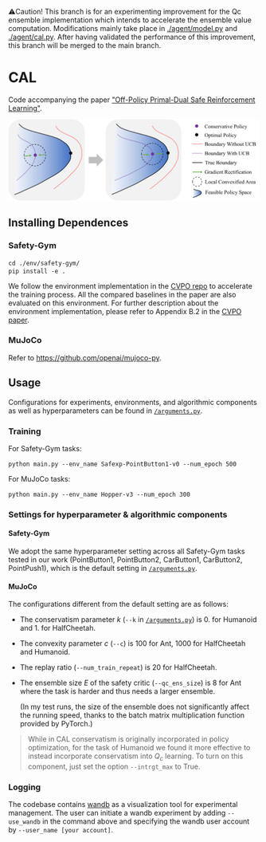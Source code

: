 ⚠️Caution! This branch is for an experimenting improvement for the Qc ensemble implementation which intends to accelerate the ensemble value computation. Modifications mainly take place in [./agent/model.py](./agent/model.py) and [./agent/cal.py](./agent/cal.py). After having validated the performance of this improvement, this branch will be merged to the main branch.

# CAL
Code accompanying the paper ["Off-Policy Primal-Dual Safe Reinforcement Learning"](https://openreview.net/forum?id=vy42bYs1Wo).

<div align="center"><img src="/img/cal_fig1.png" alt="CAL" width="600" /></div>

## Installing Dependences
### Safety-Gym

```shell
cd ./env/safety-gym/
pip install -e .
```

We follow the environment implementation in the [CVPO repo](https://github.com/liuzuxin/cvpo-safe-rl/tree/main/envs/safety-gym) to accelerate the training process. All the compared baselines in the paper are also evaluated on this environment. For further description about the environment implementation, please refer to Appendix B.2 in the [CVPO paper](https://arxiv.org/abs/2201.11927).

### MuJoCo

Refer to https://github.com/openai/mujoco-py.



## Usage
Configurations for experiments, environments, and algorithmic components as well as hyperparameters can be found in [`/arguments.py`](/arguments.py).

### Training

For Safety-Gym tasks:

```shell
python main.py --env_name Safexp-PointButton1-v0 --num_epoch 500
```

For MuJoCo tasks:
```shell
python main.py --env_name Hopper-v3 --num_epoch 300
```



### Settings for hyperparameter & algorithmic components

####  Safety-Gym

We adopt the same hyperparameter setting across all Safety-Gym tasks tested in our work (PointButton1, PointButton2, CarButton1, CarButton2, PointPush1), which is the default setting in [`/arguments.py`](/arguments.py). 

####  MuJoCo

The configurations different from the default setting are as follows:

- The conservatism parameter $k$ (`--k` in [`/arguments.py`](/arguments.py)) is 0. for Humanoid and 1. for HalfCheetah.

- The convexity parameter $c$ (`--c`) is 100 for Ant, 1000 for HalfCheetah and Humanoid.

- The replay ratio (`--num_train_repeat`) is 20 for HalfCheetah.

- The ensemble size $E$ of the safety critic (`--qc_ens_size`) is 8 for Ant where the task is harder and thus needs a larger ensemble.

  (In my test runs, the size of the ensemble does not significantly affect the running speed, thanks to the batch matrix multiplication function provided by PyTorch.)

> While in CAL conservatism is originally incorporated in policy optimization, for the task of Humanoid we found it more effective to instead incorporate conservatism into $Q_c$ learning. To turn on this component, just set the option `--intrgt_max` to True.

### Logging
The codebase contains [wandb](https://wandb.ai/) as a visualization tool for experimental management. The user can initiate a wandb experiment by adding `--use_wandb` in the command above and specifying the wandb user account by `--user_name [your account]`.